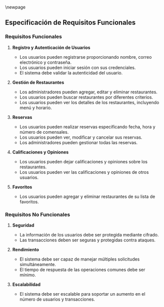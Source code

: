 \newpage

## Especificación de Requisitos Funcionales

### Requisitos Funcionales

1. **Registro y Autenticación de Usuarios**
    - Los usuarios pueden registrarse proporcionando nombre, correo electrónico y contraseña.
    - Los usuarios pueden iniciar sesión con sus credenciales.
    - El sistema debe validar la autenticidad del usuario.

2. **Gestión de Restaurantes**
    - Los administradores pueden agregar, editar y eliminar restaurantes.
    - Los usuarios pueden buscar restaurantes por diferentes criterios.
    - Los usuarios pueden ver los detalles de los restaurantes, incluyendo menú y horario.

3. **Reservas**
    - Los usuarios pueden realizar reservas especificando fecha, hora y número de comensales.
    - Los usuarios pueden ver, modificar y cancelar sus reservas.
    - Los administradores pueden gestionar todas las reservas.

4. **Calificaciones y Opiniones**
    - Los usuarios pueden dejar calificaciones y opiniones sobre los restaurantes.
    - Los usuarios pueden ver las calificaciones y opiniones de otros usuarios.

5. **Favoritos**
    - Los usuarios pueden agregar y eliminar restaurantes de su lista de favoritos.

### Requisitos No Funcionales

1. **Seguridad**
    - La información de los usuarios debe ser protegida mediante cifrado.
    - Las transacciones deben ser seguras y protegidas contra ataques.

2. **Rendimiento**
    - El sistema debe ser capaz de manejar múltiples solicitudes simultáneamente.
    - El tiempo de respuesta de las operaciones comunes debe ser mínimo.

3. **Escalabilidad**
    - El sistema debe ser escalable para soportar un aumento en el número de usuarios y transacciones.
